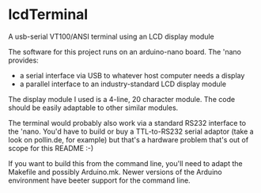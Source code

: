 # lcdTerminal
A usb-serial VT100/ANSI terminal using an LCD display module

The software for this project runs on an arduino-nano board.
The 'nano provides:
* a serial interface via USB to whatever host computer needs a display
* a parallel interface to an industry-standard LCD display module

The display module I used is a 4-line, 20 character module. The code should be easily adaptable to other
similar modules.

The terminal would probably also work via a standard RS232 interface to the 'nano. You'd have to build
or buy a TTL-to-RS232 serial adaptor (take a look on pollin.de, for example) but that's a hardware problem
that's out of scope for this README :-)

If you want to build this from the command line, you'll need to adapt the Makefile and possibly Arduino.mk.
Newer versions of the Arduino environment have beeter support for the command line.
